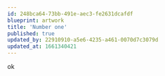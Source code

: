```yaml
---
id: 248bca64-73bb-491e-aec3-fe2631dcafdf
blueprint: artwork
title: 'Number one'
published: true
updated_by: 22910910-a5e6-4235-a461-0070d7c3079d
updated_at: 1661340421
---
```

ok